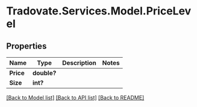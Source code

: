 # Tradovate.Services.Model.PriceLevel
## Properties

Name | Type | Description | Notes
------------ | ------------- | ------------- | -------------
**Price** | **double?** |  | 
**Size** | **int?** |  | 

[[Back to Model list]](../README.md#documentation-for-models) [[Back to API list]](../README.md#documentation-for-api-endpoints) [[Back to README]](../README.md)

